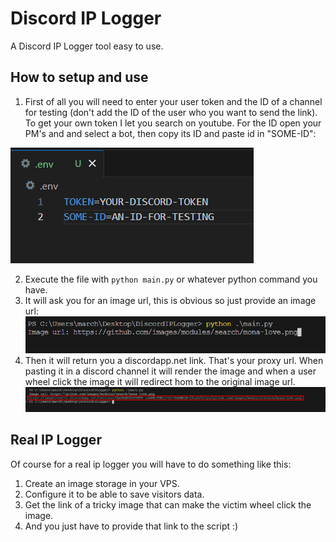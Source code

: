 # **Discord IP Logger**
A Discord IP Logger tool easy to use.

## How to setup and use

1. First of all you will need to enter your user token and the ID of a channel for testing (don't add the ID of the user who you want to send the link). To get your own token I let you search on youtube. For the ID open your PM's and and select a bot, then copy its ID and paste id in "SOME-ID":
   
![](images/env.png)

2. Execute the file with `python main.py` or whatever python command you have.
3. It will ask you for an image url, this is obvious so just provide an image url:
![](images/input.png)
4. Then it will return you a discordapp.net link. That's your proxy url. When pasting it in a discord channel it will render the image and when a user wheel click the image it will redirect hom to the original image url.
![](images/result.png)

## Real IP Logger
Of course for a real ip logger you will have to do something like this:
1. Create an image storage in your VPS.
2. Configure it to be able to save visitors data.
3. Get the link of a tricky image that can make the victim wheel click the image.
4. And you just have to provide that link to the script :)